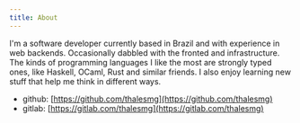 ```yaml
---
title: About
---
```


I'm a software developer currently based in Brazil and with experience
in web backends. Occasionally dabbled with the fronted and
infrastructure. The kinds of programming languages I like the most are
strongly typed ones, like Haskell, OCaml, Rust and similar friends. I
also enjoy learning new stuff that help me think in different ways.

- github: [https://github.com/thalesmg](https://github.com/thalesmg)
- gitlab: [https://gitlab.com/thalesmg](https://gitlab.com/thalesmg)
